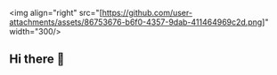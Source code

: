<img align="right" src="[https://github.com/user-attachments/assets/86753676-b6f0-4357-9dab-411464969c2d.png]" width="300/>


## Hi there 👋

<!--
**cokadood/cokadood** is a ✨ _special_ ✨ repository because its `README.md` (this file) appears on your GitHub profile.

Here are some ideas to get you started:

- 🔭 I’m currently working on ...
- 🌱 I’m currently learning ...
- 👯 I’m looking to collaborate on ...
- 🤔 I’m looking for help with ...
- 💬 Ask me about ...
- 📫 How to reach me: ...
- 😄 Pronouns: ...
- ⚡ Fun fact: ...
-->
